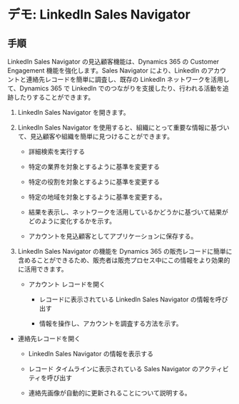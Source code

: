 ﻿---
demo:
    title: 'デモ: LinkedIn Sales Navigator'
    module: 'モジュール 2: Dynamics 365 Sales の基礎を学ぶ'
---

# デモ: LinkedIn Sales Navigator

## 手順

LinkedIn Sales Navigator の見込顧客機能は、Dynamics 365 の Customer Engagement 機能を強化します。Sales Navigator により、LinkedIn のアカウントと連絡先レコードを簡単に調査し、既存の LinkedIn ネットワークを活用して、Dynamics 365 で LinkedIn でのつながりを支援したり、行われる活動を追跡したりすることができます。 

1. LinkedIn Sales Navigator を開きます。 

2. LinkedIn Sales Navigator を使用すると、組織にとって重要な情報に基づいて、見込顧客や組織を簡単に見つけることができます。 

	- 詳細検索を実行する

	- 特定の業界を対象とするように基準を変更する

	- 特定の役割を対象とするように基準を変更する

	- 特定の地域を対象とするように基準を変更する。 

	- 結果を表示し、ネットワークを活用しているかどうかに基づいて結果がどのように変化するかを示す。 

	- アカウントを見込顧客としてアプリケーションに保存する。 

3. LinkedIn Sales Navigator の機能を Dynamics 365 の販売レコードに簡単に含めることができるため、販売者は販売プロセス中にこの情報をより効果的に活用できます。 

	- アカウント レコードを開く

		- レコードに表示されている LinkedIn Sales Navigator の情報を呼び出す

		- 情報を操作し、アカウントを調査する方法を示す。 

- 連絡先レコードを開く

	- LinkedIn Sales Navigator の情報を表示する

	- レコード タイムラインに表示されている Sales Navigator のアクティビティを呼び出す

	- 連絡先画像が自動的に更新されることについて説明する。 
